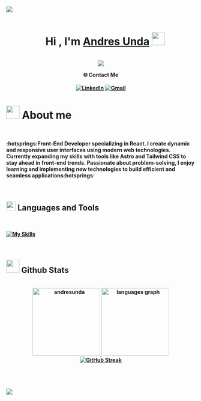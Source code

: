<img src="https://user-images.githubusercontent.com/73097560/115834477-dbab4500-a447-11eb-908a-139a6edaec5c.gif">

<div>

<div id="user-content-toc">
  <ul align="center">
    <summary>
      <h1 style="display: inline-block" align="center"">
      <b>Hi , I'm 
      <a href="www.linkedin.com/in/andres-unda-armas-987640142" target="_blank">Andres Unda</a> 
      <img src="https://media.giphy.com/media/hvRJCLFzcasrR4ia7z/giphy.gif" width="35">
      </h1>
      </summary>
  </ul>
</div>
  
<p align="center">
  <a href="https://github.com/DenverCoder1/readme-typing-svg">
  <img src="https://readme-typing-svg.herokuapp.com?font=Time+New+Roman&color=cyan&size=25&center=true&vCenter=true&width=500&height=100&lines=Front+End+Developer">
</a>

</p>
</div>


<div align="center">
 🌐  Contact Me
</div>

<div align="center">
</br>
<a href="https://www.linkedin.com/in/absphreak" target="_blank"><img src="https://img.shields.io/badge/LinkedIn-0077B5?style=for-the-badge&logo=linkedin&logoColor=white" alt="LinkedIn"></a>
  <a href="https://www.linkedin.com/in/absphreak" target="_blank"><img src="https://img.shields.io/badge/Gmail-D14836?style=for-the-badge&logo=gmail&logoColor=white" alt="Gmail"></a>
</div>


# <picture><img src = "https://github.com/7oSkaaa/7oSkaaa/blob/main/Images/about_me.gif?raw=true" width = 35px></picture><b> About me</b>

<br>

<p>:hotsprings:Front-End Developer specializing in React. I create dynamic and responsive user interfaces using modern web technologies. Currently expanding my skills with tools like Astro and Tailwind CSS to stay ahead in front-end trends. Passionate about problem-solving, I enjoy learning and implementing new technologies to build efficient and seamless applications:hotsprings:</p>

<br>


## <img src="https://media2.giphy.com/media/QssGEmpkyEOhBCb7e1/giphy.gif?cid=ecf05e47a0n3gi1bfqntqmob8g9aid1oyj2wr3ds3mg700bl&rid=giphy.gif" width ="25"><b> Languages and Tools</b>
<br>


[![My Skills](https://skillicons.dev/icons?i=js,html,css,react,laravel,figma,github,git,tailwind,mui,bootstrap,postman,php,mysql,vscode,angular,astro,nodejs,npm)](https://skillicons.dev)



<br>


## <img src="https://media.giphy.com/media/iY8CRBdQXODJSCERIr/giphy.gif" width="35"><b> Github Stats </b>
<br>

<div align="center">
  
<a href="https://github.com/andresunda">
  <img src="https://github-readme-stats.vercel.app/api?username=andresunda&hide_title=false&hide_rank=false&show_icons=true&include_all_commits=true&count_private=true&disable_animations=false&theme=github_dark&locale=en&hide_border=false" height="180" alt="andresunda"  />
  <img src="https://github-readme-stats.vercel.app/api/top-langs?username=andresunda&locale=en&hide_title=false&layout=compact&card_width=320&langs_count=8&theme=github_dark&hide_border=false" height="180" alt="languages graph"  />
  </br>
  <a href="https://git.io/streak-stats"><img src="https://github-readme-streak-stats.herokuapp.com?user=andresunda&theme=github-dark-blue&border_radius=6" alt="GitHub Streak" /></a>
</a>

</div>

<br>
<br>
<br>

<br>
<img src="https://user-images.githubusercontent.com/73097560/115834477-dbab4500-a447-11eb-908a-139a6edaec5c.gif">
<br>
